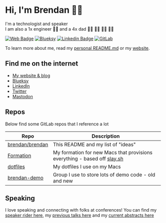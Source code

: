 # Hi, I'm Brendan 👋🏻

I'm a technologist and speaker <br/>
I am also a 1x engineer 👨‍💻 and a 4x dad 👦🏻 👧🏼 👦🏻 👧🏼

[![Web Badge](https://img.shields.io/badge/-boleary.dev-241773?style=for-the-badge&label=web&link=https%3A%2F%2Fboleary.dev)](https://boleary.dev)
[![Blueksy](https://img.shields.io/badge/-%40brendan.fyi-%230285FF?style=for-the-badge&logo=bluesky&logoColor=white&link=https%3A%2F%2Fbsky.app%2Fprofile%2Fbrendan.fyi)](https://bsky.app/profile/brendan.fyi)
[![Linkedin Badge](https://img.shields.io/badge/-olearycrew-0A66C2?style=for-the-badge&logo=linkedin&link=https%3A%2F%2Fwww.linkedin.com%2Fin%2Folearycrew%2F)](https://www.linkedin.com/in/olearycrew/)
[![GitLab](https://img.shields.io/badge/-%40brendan-FC6D26?style=for-the-badge&logo=gitlab&logoColor=white&link=https%3A%2F%2Fbsky.app%2Fprofile%2Fbrendan.fyi)](https://gitlab.com/brendan)

To learn more about me, read my [personal README.md](https://boleary.dev/readme) or my [website](https://boleary.dev).

## Find me on the internet
- [My website & blog](https://boleary.dev)
- [Blueksy](https://bsky.app/profile/brendan.fyi)
- [LinkedIn](https://www.linkedin.com/in/olearycrew/)
- [Twitter](https://twitter.com/olearycrew)
- <a rel="me" href="https://mastodon.social/@olearycrew">Mastodon</a>

## Repos
Below find some GitLab repos that I reference a lot


| Repo | Description |
| ------------------------------------------------------ | ---------------------------------- |
| [brendan/brendan](https://gitlab.com/brendan/brendan/) | This README and my list of "ideas" |
| [Formation](https://gitlab.com/brendan/formation)      | My formation for new Macs that provisions everything - based off [slay.sh](https://slay.sh) |
| [dotfiles](https://gitlab.com/brendan/dotfiles)        | My dotfiles I use on my Macs |
| [brendan-demo](https://gitlab.com/brendan-demo)        | Group I use to store lots of demo code - old and new |

## Speaking
I love speaking and connecting with folks at conferences!  You can find my [speaker rider here](https://boleary.dev/rider/), my [previous talks here](https://boleary.dev/talks/) and my [current abstracts here](https://cfps.dev/u/brendan)
